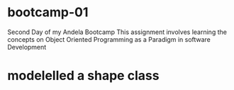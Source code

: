 # bootcamp-01
Second Day of my Andela Bootcamp 
This assignment involves learning the concepts on Object Oriented Programming as a Paradigm in software Development

# modelelled a shape class

